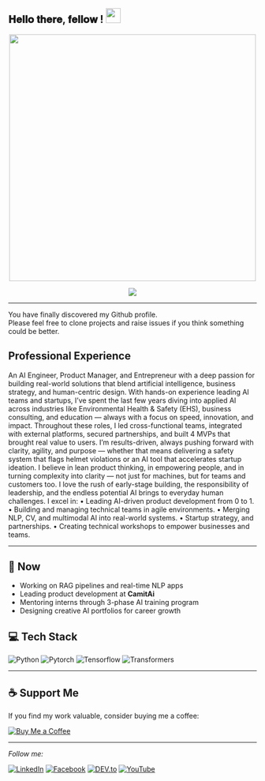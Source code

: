 <h2> 𝐇𝐞𝐥𝐥𝐨 𝐭𝐡𝐞𝐫𝐞, 𝐟𝐞𝐥𝐥𝐨𝐰 <Robots/>! <img src="https://media4.giphy.com/media/v1.Y2lkPTc5MGI3NjExcW1qczJiM2owMjc1bW9tMWEwcjJ3cWdwaDlmOW1jNGZjaHJ1cTkzZSZlcD12MV9pbnRlcm5hbF9naWZfYnlfaWQmY3Q9Zw/Rlwz4m0aHgXH13jyrE/giphy.webp" width="30px"></h2>

<div align="center" width="50">

<p align="center">
  <img src="https://github.com/Momen2410/img/blob/main/WelcometoMomensGitHub1-ezgif.com-resize.gif" width="500"/>
</p>

<p align="center">
  <img src="https://readme-typing-svg.herokuapp.com?color=%2336BCF7&lines=AI+Engineer+%7C+NLP+Specialist;Founder+of+CamitAi;Tech+is+my+playground+%F0%9F%A4%96" />
</p>

---

</div>

You have finally discovered my Github profile. <br>
Please feel free to clone projects and raise issues if you think something could be better.


<div style="direction: ltr; text-align: left;">
  <h2><strong>Professional Experience</strong></h2>
  <p>
    An AI Engineer, Product Manager, and Entrepreneur with a deep passion for building real-world solutions that blend artificial intelligence, business strategy, and human-centric design. With hands-on experience leading AI teams and startups, I’ve spent the last few years diving into applied AI across industries like Environmental Health & Safety (EHS), business consulting, and education — always with a focus on speed, innovation, and impact.
Throughout these roles, I led cross-functional teams, integrated with external platforms, secured partnerships, and built 4 MVPs that brought real value to users. I’m results-driven, always pushing forward with clarity, agility, and purpose — whether that means delivering a safety system that flags helmet violations or an AI tool that accelerates startup ideation.
I believe in lean product thinking, in empowering people, and in turning complexity into clarity — not just for machines, but for teams and customers too. I love the rush of early-stage building, the responsibility of leadership, and the endless potential AI brings to everyday human challenges.
I excel in:
•	Leading AI-driven product development from 0 to 1.
•	Building and managing technical teams in agile environments.
•	Merging NLP, CV, and multimodal AI into real-world systems.
•	Startup strategy, and partnerships.
•	Creating technical workshops to empower businesses and teams.

  </p>
</div>

---

<h2>🔭 Now</h2>
<ul>
  <li>Working on RAG pipelines and real-time NLP apps</li>
  <li>Leading product development at <strong>CamitAi</strong></li>
  <li>Mentoring interns through 3-phase AI training program</li>
  <li>Designing creative AI portfolios for career growth</li>
</ul>


<h2>💻 Tech Stack</h2>

![Python](https://img.shields.io/badge/-Python-333333?style=flat&logo=python)
![Pytorch](https://img.shields.io/badge/-PyTorch-EE4C2C?style=flat&logo=pytorch&logoColor=white)
![Tensorflow](https://img.shields.io/badge/-TensorFlow-FF6F00?style=flat&logo=tensorflow&logoColor=white)
![Transformers](https://img.shields.io/badge/-Huggingface-yellow?style=flat&logo=huggingface)


---

## ☕ Support Me

If you find my work valuable, consider buying me a coffee:

[![Buy Me a Coffee](https://img.shields.io/badge/-Buy%20Me%20a%20Coffee-yellow?style=flat-square&logo=buy-me-a-coffee&logoColor=black)](https://www.buymeacoffee.com/Momen-Walied)

---

<i>Follow me:</i><br>

<a href="https://www.linkedin.com/in/momen-walied-635146235/" target="_blank"><img src="https://img.shields.io/badge/LinkedIn-%230077B5.svg?&style=flat-square&logo=linkedin&logoColor=white" alt="LinkedIn"></a>
<a href="https://www.facebook.com/profile.php?id=100070366487079" target="_blank"><img src="https://img.shields.io/badge/Facebook-%231877F2.svg?&style=flat-square&logo=facebook&logoColor=white" alt="Facebook"></a>
<a href="https://dev.to/momen_walied" target="_blank"><img src="https://img.shields.io/badge/DEV-%230A0A0A.svg?&style=flat-square&logo=DEV.to&logoColor=white" alt="DEV.to"></a>
<a href="https://www.youtube.com/@Momen-Walied/" target="_blank"><img src="https://img.shields.io/badge/Momen--Walied-%23FF0000.svg?&style=flat-square&logo=YouTube&logoColor=white" alt="YouTube"></a>

</div>
